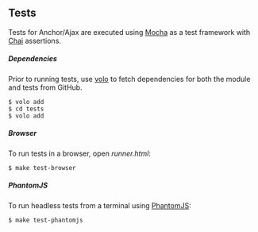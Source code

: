 ## Tests

Tests for Anchor/Ajax are executed using [Mocha](http://visionmedia.github.com/mocha/)
as a test framework with [Chai](http://chaijs.com/) assertions.

##### Dependencies

Prior to running tests, use [volo](https://github.com/volojs/volo) to fetch
dependencies for both the module and tests from GitHub.

    $ volo add
    $ cd tests
    $ volo add

##### Browser

To run tests in a browser, open _runner.html_:

    $ make test-browser

##### PhantomJS

To run headless tests from a terminal using [PhantomJS](http://phantomjs.org/):

    $ make test-phantomjs
